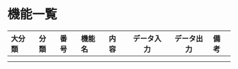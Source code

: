 # 機能一覧

|大分類|分類|番号|機能名|内容|データ入力|データ出力|備考|
|:---|:---|:---|:---|:---|:---:|:----:|:---|
||||||||||
||||||||||

